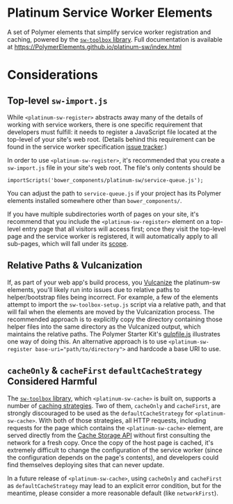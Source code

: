 # Platinum Service Worker Elements
A set of Polymer elements that simplify service worker registration and caching, powered by the
[`sw-toolbox` library](https://github.com/googlechrome/sw-toolbox).
Full documentation is available at https://PolymerElements.github.io/platinum-sw/index.html

# Considerations

## Top-level `sw-import.js`
While `<platinum-sw-register>` abstracts away many of the details of working with service workers,
there is one specific requirement that developers must fulfill: it needs to register a JavaScript file
located at the top-level of your site's web root. (Details behind this requirement can be found in
the service worker specification [issue tracker](https://github.com/slightlyoff/ServiceWorker/issues/468#issuecomment-60276779).)

In order to use `<platinum-sw-register>`, it's recommended that you create a `sw-import.js` file in
your site's web root. The file's only contents should be

    importScripts('bower_components/platinum-sw/service-queue.js');

You can adjust the path to `service-queue.js` if your project has its Polymer elements
installed somewhere other than `bower_components/`.

If you have multiple subdirectories worth of pages on your site, it's recommend that you include the
`<platinum-sw-register>` element on a top-level entry page that all visitors will access first; once
they visit the top-level page and the service worker is registered, it will automatically apply to
all sub-pages, which will fall under its
[scope](https://slightlyoff.github.io/ServiceWorker/spec/service_worker/index.html#service-worker-registration-scope).

## Relative Paths & Vulcanization
If, as part of your web app's build process, you [Vulcanize](https://github.com/polymer/vulcanize)
the platinum-sw elements, you'll likely run into issues due to relative paths to helper/bootstrap
files being incorrect. For example, a few of the elements attempt to import the
`sw-toolbox-setup.js` script via a relative path, and that will fail when the elements are moved by
the Vulcanization process. The recommended approach is to explicitly copy the directory containing
those helper files into the same directory as the Vulcanized output, which maintains the relative
paths. The Polymer Starter Kit's [gulpfile.js](https://github.com/PolymerElements/polymer-starter-kit/blob/ee1b0c5ac5dd26e3ac56b12ec36d607ff02dced4/gulpfile.js#L100)
illustrates one way of doing this. An alternative approach is to use
`<platinum-sw-register base-uri="path/to/directory">` and hardcode a base URI to use.

## `cacheOnly` & `cacheFirst` `defaultCacheStrategy` Considered Harmful
The [`sw-toolbox` library](https://github.com/googlechrome/sw-toolbox),
which `<platinum-sw-cache>` is built on, supports a number of
[caching strategies](https://github.com/googlechrome/sw-toolbox#built-in-handlers).
Two of them, `cacheOnly` and `cacheFirst`, are strongly discouraged to be used as the `defaultCacheStrategy`
for `<platinum-sw-cache>`. With both of those strategies, all HTTP requests, including requests for
the page which contains the `<platinum-sw-cache>` element, are served directly from the [Cache Storage
API](https://slightlyoff.github.io/ServiceWorker/spec/service_worker/index.html#cache-objects) without
first consulting the network for a fresh copy. Once the copy of the host page is cached,
it's extremely difficult to change the configuration of the service worker (since the configuration
depends on the page's contents), and developers could find themselves deploying sites that can never
update.

In a future release of `<platinum-sw-cache>`, using `cacheOnly` and `cacheFirst` as `defaultCacheStrategy`
may lead to an explicit error condition, but for the meantime, please consider a more reasonable default
(like `networkFirst`).
